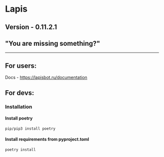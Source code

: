 # Lapis
## Version - 0.11.2.1
## "You are missing something?"

-------------

## For users:
Docs - https://lapisbot.ru/documentation

## For devs:

### Installation

#### Install poetry
```
pip/pip3 install poetry
```

#### Install requirements from pyproject.toml
```
poetry install
```




